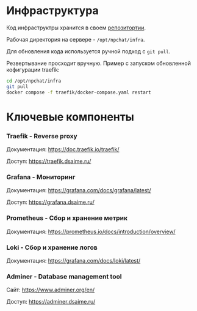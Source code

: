 # Инфраструктура

Код инфраструктры хранится в своем [репозитортии](https://github.com/nice-pea/infra).

Рабочая директория на сервере - `/opt/npchat/infra`.

Для обновления кода используется ручной подход с `git pull`.

Резвертывание просходит вручную. Пример с запуском обновленной кофигурации traefik:
```sh
cd /opt/npchat/infra
git pull
docker compose -f traefik/docker-compose.yaml restart
```
# Ключевые компоненты

### Traefik - Reverse proxy

Документация: https://doc.traefik.io/traefik/

Доступ: https://traefik.dsaime.ru/


### Grafana - Мониторинг

Документация: https://grafana.com/docs/grafana/latest/

Доступ: https://grafana.dsaime.ru/


### Prometheus - Сбор и хранение метрик

Документация: https://prometheus.io/docs/introduction/overview/


### Loki - Сбор и хранение логов

Документация: https://grafana.com/docs/loki/latest/


### Adminer - Database management tool

Сайт: https://www.adminer.org/en/

Доступ: https://adminer.dsaime.ru/